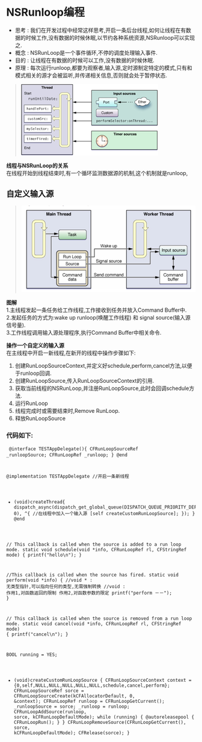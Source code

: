 # NSRunloop编程
* 思考 : 我们在开发过程中经常这样思考,开启一条后台线程,如何让线程在有数据的时候工作,没有数据的时候休眠,以节约各种系统资源,NSRunloop可以实现之.
* 概念 : NSRunLoop是一个事件循环,不停的调度处理输入事件.
* 目的 : 让线程在有数据的时候可以工作,没有数据的时候休眠.
* 原理 : 每次运行runloop,都要为观察者,输入源,定时源制定特定的模式,只有和模式相关的源才会被监听,并传递相关信息,否则就会处于暂停状态.

> <img Src="../album/ios开发/RunLoop/runloop_1.png">

__线程与NSRunLoop的关系__  
在线程开始到线程结束时,有一个循环监测数据源的机制,这个机制就是runloop,


## 自定义输入源

> <img Src="../album/ios开发/RunLoop/runloop_2.png">  

__图解__  
1.主线程发起一条任务给工作线程,工作接收到任务并放入Command Buffer中.  
2.发起任务的方式为:wake up runloop(唤醒工作线程) 和 signal source(输入源信号量).  
3.工作线程调用输入源处理程序,执行Command Buffer中相关命令.  

__操作一个自定义的输入源__  
在主线程中开启一新线程,在新开的线程中操作步骤如下:  
1. 创建RunLoopSourceContext,并定义好schedule,perform,cancel方法,以便于runloop回调.  
2. 创建RunLoopSource,传入RunLoopSourceContext的引用.  
3. 获取当前线程的NSRunLoop,并注册RunLoopSource,此时会回调schedule方法.  
4. 运行RunLoop  
5. 线程完成时或需要结束时,Remove RunLoop.  
6. 释放RunLoopSource
### 代码如下:
<code><pre>
@interface TESTAppDelegate(){
    CFRunLoopSourceRef _runloopSource;
    CFRunLoopRef _runloop;
}
@end

@implementation TESTAppDelegate
//开启一条新线程
- (void)createThread{
    dispatch_async(dispatch_get_global_queue(DISPATCH_QUEUE_PRIORITY_DEFAULT, 0), ^{
        //在线程中加入一个输入源
        [self createCustomRunLoopSource];
    });
}
@end

// This callback is called when the source is added to a run loop mode.
static void	schedule(void *info, CFRunLoopRef rl, CFStringRef mode)
{
    printf("hello\n");
}

//This callback is called when the source has fired.
static void	perform(void *info)
{
    //void * : 无类型指针,可以指向任何的类型,无需强制转换
    //void : 作用1,对函数返回的限制 作用2,对函数参数的限定
    printf("perform －－");
}

// This callback is called when the source is removed from a run loop mode.
static void	cancel(void *info, CFRunLoopRef rl, CFStringRef mode)
{
    printf("cancel\n");
}

BOOL running = YES;
- (void)createCustomRunLoopSource
{
    CFRunLoopSourceContext context = {0,self,NULL,NULL,NULL,NULL,NULL,schedule,cancel,perform};
    CFRunLoopSourceRef sorce = CFRunLoopSourceCreate(kCFAllocatorDefault, 0, &context);
    CFRunLoopRef runloop = CFRunLoopGetCurrent();
    _runloopSource = sorce;
    _runloop = runloop;
    CFRunLoopAddSource(runloop, sorce, kCFRunLoopDefaultMode);
    while (running) {
        @autoreleasepool {
            CFRunLoopRun();
        }
    }
    CFRunLoopRemoveSource(CFRunLoopGetCurrent(), sorce, kCFRunLoopDefaultMode);
    CFRelease(sorce);
}

</code></pre>
